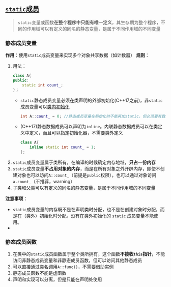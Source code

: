 ## [`static`成员](../1.编译与链接/4.static,extern和全局变量.md)
> `static`变量或函数**在整个程序中只能有唯一定义**，其生存期为整个程序，不同的作用域可以有定义的同名的静态变量，是属于不同作用域的不同变量

### 静态成员变量

**作用**：使用`static`成员变量来实现多个对象共享数据（如计数器）
**规则**：
1. 用法：
    ```cpp
    class A{
    public:
        static int count_;
    }；
    ```
    - `static`静态成员变量必须在类声明的外部初始化(C++17之前)，非`static`成员变量可以[类内初始化](./3.类成员初始化.md)
      ```cpp
      int A::count_ = 0; //静态成员变量在初始化时不能再加static，但必须要有数据类型
      ```
   - (C++17)静态数据成员可以声明为`inline`。内联静态数据成员可以在类定义中定义，而且可以指定初始化器，不需要类外定义
      ```cpp
      class A{
          inline static int count_ = 1;
      };
      ```
2. `static`成员变量属于类所有，在编译的时候确定内存地址，**只占一份内存**
3. `static`成员变量**不占用对象的内存**，而是在所有对象之外开辟内存，即使不创建对象也可以访问`A::count_`（前提是`public`权限），也可以通过对象访问`a.count_`（不推荐，warning）
4. 子类和父类可以有定义的同名的静态变量，是属于不同作用域的不同变量


**注意事项**：

- `static`成员变量的内存既不是在声明类时分配，也不是在创建对象时分配，而是在（类外）初始化时分配。没有在类外初始化的 `static` 成员变量不能使用。
- 

### 静态成员函数
1. 在类中的`static`成员函数属于整个类所拥有，这个函数**不接收`this`指针**，不能访问非静态成员变量和非静态成员函数，但可以访问其他静态成员
2. 可以直接通过类名调用`A::func()`，不需要借助实例
3. 静态成员函数不能是虚函数
4. 声明和实现可以分离，但是只能在声明处使用